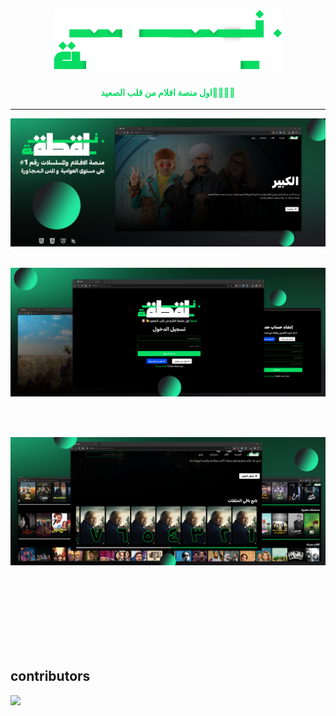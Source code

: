 

<div align="center">
<a href="https://mohamed-badawy-sayed.github.io/Laqta/html/index.html">
    <img height="100" src="images/laqta-logo.png"><a>
    <br>
    <H4 style="color:#07dd63;">اول منصة افلام من قلب الصعيد🫡👳🏻‍♂️</H4>
    <hr> 

</div>

![alt text](<images/Covers/Git (3).png>)
<br>
<br>





![alt text](<images/Covers/Git (1).png>)

<br>
<br>

![alt text](<images/Covers/Git (2).png>)

<br>
<br><br>
<br><br>
<br><br>



## contributors 

<a href="https://github.com/Mohamed-badawy-sayed/Laqta/graphs/contributors">
  <img src="https://contrib.rocks/image?repo=Mohamed-badawy-sayed/Laqta" />
</a>




